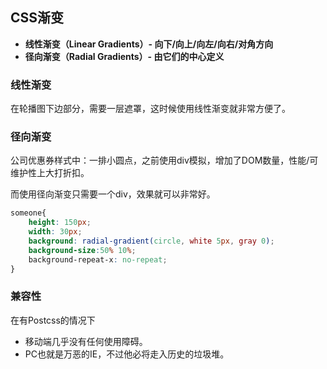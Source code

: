 ## CSS渐变

- **线性渐变（Linear Gradients）- 向下/向上/向左/向右/对角方向**
- **径向渐变（Radial Gradients）- 由它们的中心定义**


### 线性渐变

在轮播图下边部分，需要一层遮罩，这时候使用线性渐变就非常方便了。

### 径向渐变

公司优惠券样式中：一排小圆点，之前使用div模拟，增加了DOM数量，性能/可维护性上大打折扣。

而使用径向渐变只需要一个div，效果就可以非常好。

```scss
someone{
  	height: 150px;
    width: 30px;
    background: radial-gradient(circle, white 5px, gray 0); 
	background-size:50% 10%;
	background-repeat-x: no-repeat; 
}
```



### 兼容性

在有Postcss的情况下

- 移动端几乎没有任何使用障碍。
- PC也就是万恶的IE，不过他必将走入历史的垃圾堆。

